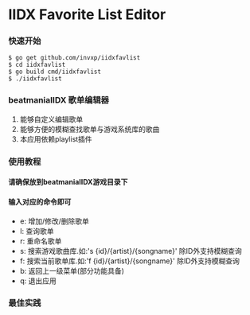 # IIDX Favorite List Editor

### 快速开始
```
$ go get github.com/invxp/iidxfavlist
$ cd iidxfavlist
$ go build cmd/iidxfavlist
$ ./iidxfavlist
```
### beatmaniaIIDX 歌单编辑器
1. 能够自定义编辑歌单
2. 能够方便的模糊查找歌单与游戏系统库的歌曲
3. 本应用依赖playlist插件

### 使用教程
#### 请确保放到beatmaniaIIDX游戏目录下
#### 输入对应的命令即可
* e: 增加/修改/删除歌单
* l: 查询歌单
* r: 重命名歌单
* s: 搜索游戏歌曲库.如:'s {id}/{artist}/{songname}' 除ID外支持模糊查询
* f: 搜索当前歌单库.如:'f {id}/{artist}/{songname}' 除ID外支持模糊查询
* b: 返回上一级菜单(部分功能具备)
* q: 退出应用
### 最佳实践
